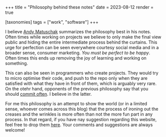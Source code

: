 +++
title = "Philosophy behind these notes"
date = 2023-08-12
render = true

[taxonomies]
tags = ["work", "software"]
+++

I believe [Andy Matuschak](https://notes.andymatuschak.org/About_these_notes?stackedNotes=z21cgR9K3UcQ5a7yPsj2RUim3oM2TzdBByZu) summarizes the philosophy best in his notes. Often times while working on projects we believe to only make the final view public and hiding the entire intermediate process behind the curtains. This urge for perfection can be seen everywhere courtesy social media and in a broader sense, consumer marketing. _You must be perfect to be happy_. Often times this ends up removing the joy of learning and working on something.

This can also be seen in programmers who create projects. They would try to micro optimise their code, and push to the repo only when they are satisfied with what they have in front of them, which is arguably very rare. On the otehr hand, opponents of the previous philosophy say that you should [commit often](https://sethrobertson.github.io/GitBestPractices/). I believe in the latter.

For me this philosophy is an attempt to show the world (or in a limited sense, whoever comes across this blog) that the process of ironing out the creases and the wrinkles is more often than not the more fun part in any process. In that regard, if you have nay suggestion regarding this website, feel free to drop them [here](https://github.com/InnocentZero/innocentzero.github.io/discussions/1). Your comments and suggestions are always welcome!
